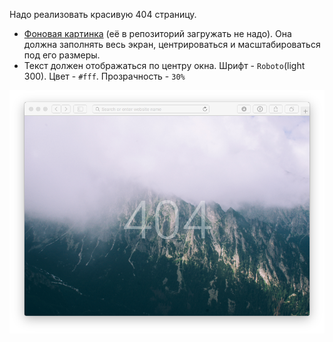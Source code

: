 Надо реализовать красивую 404 страницу.

* [Фоновая картинка](https://static.pexels.com/photos/6923/mountains-fog-green-beauty.jpg) (её в репозиторий загружать не надо). Она должна заполнять весь экран, центрироваться и масштабироваться под его размеры.
* Текст должен отображаться по центру окна. Шрифт - `Roboto`(light 300). Цвет - `#fff`. Прозрачность - `30%` 

![Результат](result.png)
